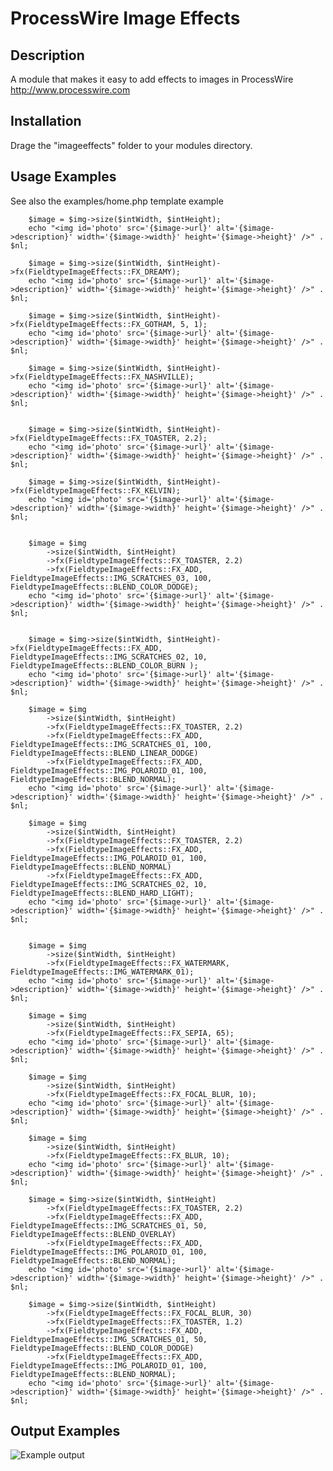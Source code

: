 # ProcessWire Image Effects


## Description


A module that makes it easy to add effects to images in ProcessWire <http://www.processwire.com>

## Installation


Drage the "imageeffects" folder to your modules directory.

## Usage Examples

See also the examples/home.php template example

		$image = $img->size($intWidth, $intHeight);
		echo "<img id='photo' src='{$image->url}' alt='{$image->description}' width='{$image->width}' height='{$image->height}' />" . $nl;

		$image = $img->size($intWidth, $intHeight)->fx(FieldtypeImageEffects::FX_DREAMY);
		echo "<img id='photo' src='{$image->url}' alt='{$image->description}' width='{$image->width}' height='{$image->height}' />" . $nl;

		$image = $img->size($intWidth, $intHeight)->fx(FieldtypeImageEffects::FX_GOTHAM, 5, 1);
		echo "<img id='photo' src='{$image->url}' alt='{$image->description}' width='{$image->width}' height='{$image->height}' />" . $nl;

		$image = $img->size($intWidth, $intHeight)->fx(FieldtypeImageEffects::FX_NASHVILLE);
		echo "<img id='photo' src='{$image->url}' alt='{$image->description}' width='{$image->width}' height='{$image->height}' />" . $nl;


		$image = $img->size($intWidth, $intHeight)->fx(FieldtypeImageEffects::FX_TOASTER, 2.2);
		echo "<img id='photo' src='{$image->url}' alt='{$image->description}' width='{$image->width}' height='{$image->height}' />" . $nl;

		$image = $img->size($intWidth, $intHeight)->fx(FieldtypeImageEffects::FX_KELVIN);
		echo "<img id='photo' src='{$image->url}' alt='{$image->description}' width='{$image->width}' height='{$image->height}' />" . $nl;


		$image = $img
			->size($intWidth, $intHeight)
			->fx(FieldtypeImageEffects::FX_TOASTER, 2.2)
			->fx(FieldtypeImageEffects::FX_ADD, FieldtypeImageEffects::IMG_SCRATCHES_03, 100, FieldtypeImageEffects::BLEND_COLOR_DODGE);
		echo "<img id='photo' src='{$image->url}' alt='{$image->description}' width='{$image->width}' height='{$image->height}' />" . $nl;


		$image = $img->size($intWidth, $intHeight)->fx(FieldtypeImageEffects::FX_ADD, FieldtypeImageEffects::IMG_SCRATCHES_02, 10, FieldtypeImageEffects::BLEND_COLOR_BURN );
		echo "<img id='photo' src='{$image->url}' alt='{$image->description}' width='{$image->width}' height='{$image->height}' />" . $nl;

		$image = $img
			->size($intWidth, $intHeight)
			->fx(FieldtypeImageEffects::FX_TOASTER, 2.2)
			->fx(FieldtypeImageEffects::FX_ADD, FieldtypeImageEffects::IMG_SCRATCHES_01, 100, FieldtypeImageEffects::BLEND_LINEAR_DODGE)
			->fx(FieldtypeImageEffects::FX_ADD, FieldtypeImageEffects::IMG_POLAROID_01, 100, FieldtypeImageEffects::BLEND_NORMAL);
		echo "<img id='photo' src='{$image->url}' alt='{$image->description}' width='{$image->width}' height='{$image->height}' />" . $nl;

		$image = $img
			->size($intWidth, $intHeight)
			->fx(FieldtypeImageEffects::FX_TOASTER, 2.2)
			->fx(FieldtypeImageEffects::FX_ADD, FieldtypeImageEffects::IMG_POLAROID_01, 100, FieldtypeImageEffects::BLEND_NORMAL)
			->fx(FieldtypeImageEffects::FX_ADD, FieldtypeImageEffects::IMG_SCRATCHES_02, 10, FieldtypeImageEffects::BLEND_HARD_LIGHT);
		echo "<img id='photo' src='{$image->url}' alt='{$image->description}' width='{$image->width}' height='{$image->height}' />" . $nl;


		$image = $img
			->size($intWidth, $intHeight)
			->fx(FieldtypeImageEffects::FX_WATERMARK, FieldtypeImageEffects::IMG_WATERMARK_01);
		echo "<img id='photo' src='{$image->url}' alt='{$image->description}' width='{$image->width}' height='{$image->height}' />" . $nl;

		$image = $img
			->size($intWidth, $intHeight)
			->fx(FieldtypeImageEffects::FX_SEPIA, 65);
		echo "<img id='photo' src='{$image->url}' alt='{$image->description}' width='{$image->width}' height='{$image->height}' />" . $nl;

		$image = $img
			->size($intWidth, $intHeight)
			->fx(FieldtypeImageEffects::FX_FOCAL_BLUR, 10);
		echo "<img id='photo' src='{$image->url}' alt='{$image->description}' width='{$image->width}' height='{$image->height}' />" . $nl;

		$image = $img
			->size($intWidth, $intHeight)
			->fx(FieldtypeImageEffects::FX_BLUR, 10);
		echo "<img id='photo' src='{$image->url}' alt='{$image->description}' width='{$image->width}' height='{$image->height}' />" . $nl;

		$image = $img->size($intWidth, $intHeight)
			->fx(FieldtypeImageEffects::FX_TOASTER, 2.2)
			->fx(FieldtypeImageEffects::FX_ADD, FieldtypeImageEffects::IMG_SCRATCHES_01, 50, FieldtypeImageEffects::BLEND_OVERLAY)
			->fx(FieldtypeImageEffects::FX_ADD, FieldtypeImageEffects::IMG_POLAROID_01, 100, FieldtypeImageEffects::BLEND_NORMAL);
		echo "<img id='photo' src='{$image->url}' alt='{$image->description}' width='{$image->width}' height='{$image->height}' />" . $nl;

		$image = $img->size($intWidth, $intHeight)
			->fx(FieldtypeImageEffects::FX_FOCAL_BLUR, 30)
			->fx(FieldtypeImageEffects::FX_TOASTER, 1.2)
			->fx(FieldtypeImageEffects::FX_ADD, FieldtypeImageEffects::IMG_SCRATCHES_01, 50, FieldtypeImageEffects::BLEND_COLOR_DODGE)
			->fx(FieldtypeImageEffects::FX_ADD, FieldtypeImageEffects::IMG_POLAROID_01, 100, FieldtypeImageEffects::BLEND_NORMAL);
		echo "<img id='photo' src='{$image->url}' alt='{$image->description}' width='{$image->width}' height='{$image->height}' />" . $nl;


## Output Examples

![Example output](https://raw.github.com/sommerper/ProcessWireImageEffects/ProcessWireImageEffects/examples/Basic%20Example%20Site.png)
